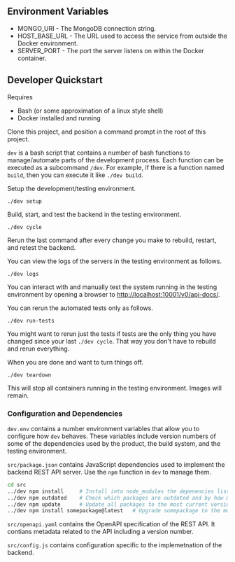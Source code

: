 ## Environment Variables

* MONGO_URI - The MongoDB connection string.
* HOST_BASE_URL - The URL used to access the service from outside the Docker environment.
* SERVER_PORT - The port the server listens on within the Docker container.

## Developer Quickstart

Requires

* Bash (or some approximation of a linux style shell)
* Docker installed and running

Clone this project, and position a command prompt in the root of this project.

`dev` is a bash script that contains a number of bash functions to manage/automate
parts of the development process. Each function can be executed as a subcommand
`/dev`. For example, if there is a function named `build`, then you can execute it
like `./dev build`.

Setup the development/testing environment.

```
./dev setup
```

Build, start, and test the backend in the testing environment.

```
./dev cycle
```

Rerun the last command after every change you make to rebuild, restart,
and retest the backend.

You can view the logs of the servers in the testing environment as follows.

```
./dev logs
```

You can interact with and manually test the system running in the testing
environment by opening a browser to <http://localhost:10001/v0/api-docs/>.

You can rerun the automated tests only as follows.

```
./dev run-tests
```

You might want to rerun just the tests if tests are the only thing you
have changed since your last `./dev cycle`.  That way you don't have to
rebuild and rerun everything.

When you are done and want to turn things off.

```
./dev teardown
```

This will stop all containers running in the testing environment. Images
will remain.

### Configuration and Dependencies

`dev.env` contains a number environment variables that allow you to configure
how `dev` behaves. These variables include version numbers of some of the
dependencies used by the product, the build system, and the testing environment.

`src/package.json` contains JavaScript dependencies used to implement the
backend REST API server. Use the `npm` function in `dev` to manage them.

```bash
cd src
../dev npm install     # Install into node_modules the depenencies listed in package.json
../dev npm outdated    # Check which packages are outdated and by how much
../dev npm update      # Update all packages to the most current version within the same major version.
../dev npm install somepackage@latest   # Upgrade somepackage to the most current major version.
```

`src/openapi.yaml` contains the OpenAPI specification of the REST API.
It contians metadata related to the API including a version number.

`src/config.js` contains configuration specific to the implemetnation of the backend.
